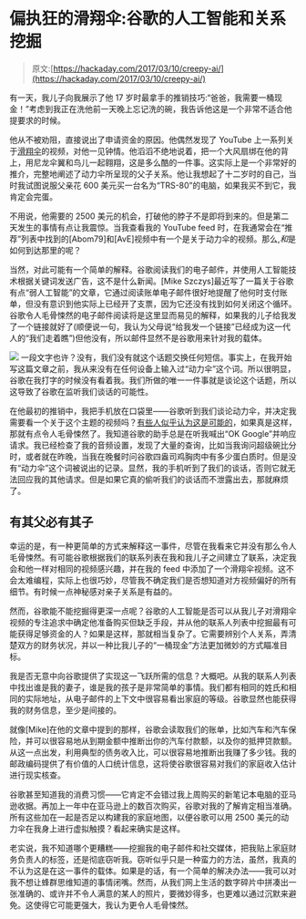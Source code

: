 # 偏执狂的滑翔伞:谷歌的人工智能和关系挖掘

> 原文:[https://hackaday.com/2017/03/10/creepy-ai/](https://hackaday.com/2017/03/10/creepy-ai/)

有一天，我儿子向我展示了他 17 岁时最拿手的推销技巧:“爸爸，我需要一桶现金！”考虑到我正在洗他前一天晚上忘记洗的碗，我告诉他这是一个非常不适合他提要求的时候。

他从不被劝阻，直接说出了申请资金的原因。他偶然发现了 YouTube 上一系列关于[滑翔伞](https://en.wikipedia.org/wiki/Powered_paragliding)的视频，对他一见钟情。他滔滔不绝地说着，把一个大风扇绑在他的背上，用尼龙伞翼和鸟儿一起翱翔，这是多么酷的一件事。这实际上是一个非常好的推介，完整地阐述了动力伞所呈现的父子关系。他让我想起了十二岁时的自己，当时我试图说服父亲花 600 美元买一台名为“TRS-80”的电脑，如果我买不到它，我肯定会完蛋。

不用说，他需要的 2500 美元的机会，打破他的脖子不是即将到来的。但是第二天发生的事情有点让我震惊。当我查看我的 YouTube feed 时，在我通常会在“推荐”列表中找到的[Abom79]和[AvE]视频中有一个是关于动力伞的视频。那么,*和*是如何到达那里的呢？

当然，对此可能有一个简单的解释。谷歌阅读我们的电子邮件，并使用人工智能技术根据关键词发送广告，这不是什么新闻。[Mike Szczys]最近写了一篇关于谷歌有点“弱人工智能”的文章，它通过阅读账单电子邮件很好地提醒了他何时支付账单，但没有意识到他实际上已经开了支票，因为它还没有找到如何关闭这个循环。谷歌令人毛骨悚然的电子邮件阅读将是这里显而易见的解释，如果我的儿子给我发了一个链接就好了(顺便说一句，我认为父母说“给我发一个链接”已经成为这一代人的“我们走着瞧”)但他没有，所以邮件显然不是谷歌用来针对我的载体。

[![](../Images/834612511848b39a9242012911041496.png)](https://hackaday.com/wp-content/uploads/2017/03/how-did-that-get-there.png) 一段文字也许？没有，我们没有就这个话题交换任何短信。事实上，在我开始写这篇文章之前，我从来没有在任何设备上输入过“动力伞”这个词。所以很明显，谷歌在我打字的时候没有看着我。我们所做的唯一一件事就是谈论这个话题，所以这导致了谷歌在监听我们谈话的可能性。

在他最初的推销中，我把手机放在口袋里——谷歌听到我们谈论动力伞，并决定我需要看一个关于这个主题的视频吗？[有些人似乎认为这是可能的](http://www.computerworld.com/article/3149085/search/does-google-listen-in-on-your-life.html)，如果真是这样，那就有点令人毛骨悚然了。我知道谷歌的助手总是在听我喊出“OK Google”并响应请求。我已经检查了我的音频设置，发现了大量的查询，比如当我询问超级碗比分时，或者就在昨晚，当我在晚餐时问谷歌四盎司鸡胸肉中有多少蛋白质时。但是没有“动力伞”这个词被说出的记录。显然，我的手机听到了我们的谈话，否则它就无法回应我的其他请求。但是如果它真的偷听我们的谈话而不泄露出去，那就麻烦了。

## 有其父必有其子

幸运的是，有一种更简单的方式来解释这一事件，尽管在我看来它并没有那么令人毛骨悚然。有可能谷歌根据我们的联系列表在我和我儿子之间建立了联系，决定我会和他一样对相同的视频感兴趣，并在我的 feed 中添加了一个滑翔伞视频。这不会太难编程，实际上也很巧妙，尽管我不确定我们是否想知道对方视频偏好的所有细节。有时候一点神秘感对亲子关系是有益的。

然而，谷歌能不能挖掘得更深一点呢？谷歌的人工智能是否可以从我儿子对滑翔伞视频的专注追求中确定他准备购买但缺乏手段，并从他的联系人列表中挖掘最有可能获得足够资金的人？如果是这样，那就相当复杂了。它需要辨别个人关系，弄清楚双方的财务状况，并以一种比我儿子的“一桶现金”方法更加微妙的方式瞄准目标。

我是否无意中向谷歌提供了实现这一飞跃所需的信息？大概吧。从我的联系人列表中找出谁是我的妻子，谁是我的孩子是非常简单的事情。我们都有相同的姓氏和相同的实际地址，从电子邮件的上下文中很容易看出家庭的等级。谷歌显然也能获得我的财务信息，至少是间接的。

就像[Mike]在他的文章中提到的那样，谷歌会读取我们的账单，比如汽车和汽车保险，并可以很容易地从到期金额中推断出你的汽车付款额，以及你的抵押贷款额。从这一点出发，利用典型的债务收入比，可以很容易地推断出我赚了多少钱。我的邮政编码提供了有价值的人口统计信息，这将使谷歌很容易对我们的家庭收入估计进行现实核查。

谷歌甚至知道我的消费习惯——它肯定不会错过我上周购买的新笔记本电脑的亚马逊收据。再加上一年中在亚马逊上的数百次购买，谷歌对我的了解肯定相当准确。所有这些加在一起是否足以构建我的家庭地图，以便谷歌可以用 2500 美元的动力伞在我身上进行虚拟触摸？看起来确实是这样。

老实说，我不知道哪个更糟糕——挖掘我的电子邮件和社交媒体，把我贴上家庭财务负责人的标签，还是彻底窃听我。窃听似乎只是一种蛮力的方法，虽然，我真的不认为这是在这一事件的载体。如果是的话，有一个简单的解决办法——我可以对我不想让蜂群思维知道的事情闭嘴。然而，从我们网上生活的数字碎片中拼凑出一张准确的、或许并不令人满意的某人的照片，要微妙得多，也更难以通过沉默来避免。这使得它可能更强大，我认为更令人毛骨悚然。